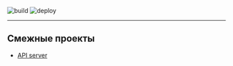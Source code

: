 ![build](https://github.com/DramatikMan/MLHL-gradwork-web-UI/actions/workflows/build.yml/badge.svg)
![deploy](https://github.com/DramatikMan/MLHL-gradwork-web-UI/actions/workflows/deploy.yml/badge.svg)

---

## Смежные проекты

- [API server](https://github.com/DramatikMan/MLHL-gradwork-server)
